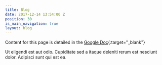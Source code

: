 ```yaml
---
title: Blog
date: 2017-12-14 13:54:00 Z
position: 30
is_main_navigation: true
layout: blog
---
```


Content for this page is detailed in the
[Google Doc](https://drive.google.com/open?id=1hm_Hj7tw1PCTqSBGFyPfx19SSUFVvlbKOzdtNywBX9k){:target="_blank"}

Ut eligendi est aut odio. Cupiditate sed a itaque deleniti rerum est nesciunt dolor. Adipisci sunt qui est ea.